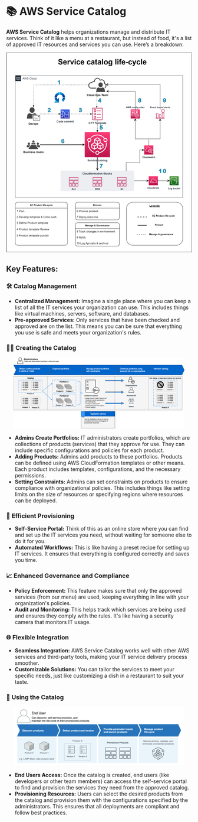 # 📚 AWS Service Catalog

**AWS Service Catalog** helps organizations manage and distribute IT services. Think of it like a menu at a restaurant, but instead of food, it's a list of approved IT resources and services you can use. Here’s a breakdown:

<div align="center">
  <img src="images/service-catalog-lifecycle.png" alt="AWS Service Catalog" />
</div>

## **Key Features:**

### 🛠️ **Catalog Management**

- **Centralized Management:** Imagine a single place where you can keep a list of all the IT services your organization can use. This includes things like virtual machines, servers, software, and databases.
- **Pre-approved Services:** Only services that have been checked and approved are on the list. This means you can be sure that everything you use is safe and meets your organization's rules.

### 👨‍🍳 **Creating the Catalog**

<div align="center" style="padding: 0 20px">
  <img src="images/creating-service-catalog.png" alt="Creating the Catalog" />
</div>

- **Admins Create Portfolios:** IT administrators create portfolios, which are collections of products (services) that they approve for use. They can include specific configurations and policies for each product.
- **Adding Products:** Admins add products to these portfolios. Products can be defined using AWS CloudFormation templates or other means. Each product includes templates, configurations, and the necessary permissions.
- **Setting Constraints:** Admins can set constraints on products to ensure compliance with organizational policies. This includes things like setting limits on the size of resources or specifying regions where resources can be deployed.

### 🚀 **Efficient Provisioning**

- **Self-Service Portal:** Think of this as an online store where you can find and set up the IT services you need, without waiting for someone else to do it for you.
- **Automated Workflows:** This is like having a preset recipe for setting up IT services. It ensures that everything is configured correctly and saves you time.

### 📈 **Enhanced Governance and Compliance**

- **Policy Enforcement:** This feature makes sure that only the approved services (from our menu) are used, keeping everything in line with your organization's policies.
- **Audit and Monitoring:** This helps track which services are being used and ensures they comply with the rules. It's like having a security camera that monitors IT usage.

### 🌐 **Flexible Integration**

- **Seamless Integration:** AWS Service Catalog works well with other AWS services and third-party tools, making your IT service delivery process smoother.
- **Customizable Solutions:** You can tailor the services to meet your specific needs, just like customizing a dish in a restaurant to suit your taste.

### 👥 **Using the Catalog**

<div align="center" style="padding: 0 20px">
  <img src="images/using-service-catalog.png" alt="using-service-catalog" />
</div>

- **End Users Access:** Once the catalog is created, end users (like developers or other team members) can access the self-service portal to find and provision the services they need from the approved catalog.
- **Provisioning Resources:** Users can select the desired products from the catalog and provision them with the configurations specified by the administrators. This ensures that all deployments are compliant and follow best practices.
